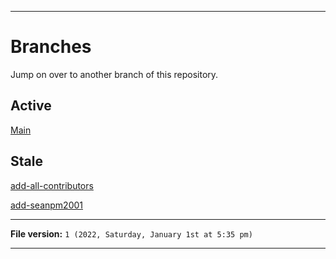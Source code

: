 
***

# Branches

Jump on over to another branch of this repository.

## Active

[Main](https://github.com/seanpm2001/DIFFicult/)

## Stale

[add-all-contributors](https://github.com/seanpm2001/DIFFicult/tree/all-contributors/add-all-contributors/)

[add-seanpm2001](https://github.com/seanpm2001/DIFFicult/tree/all-contributors/add-seanpm2001/)

***

**File version:** `1 (2022, Saturday, January 1st at 5:35 pm)`

***
